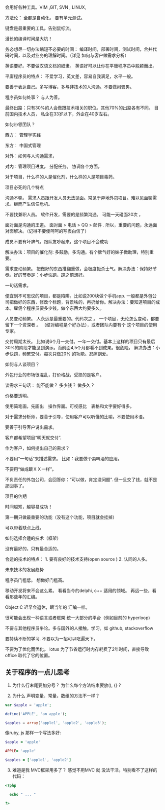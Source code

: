 
会用好各种工具。VIM ,GIT, SVN , LINUX,

方法论： 全都是自动化。 要有单元测试。

键盘是最重要的工具。告别鼠标流。

漫长的编译时间是大坑！

务必想尽一切办法缩短不必要的时间： 编译时间，部署时间，测试时间，合并代码时间，以及对业务的理解时间。（详见 如何与客户做需求分析）

英语要好。不要做汉语文档的奴隶。 英语好可以让你在平庸程序员中脱颖而出。

平庸程序员的特点： 不爱学习，英文差，容易自我满足，水平一般。

要善于表达自己。多写博客，多与非技术的人沟通。不要做闷骚男。

程序员如何处事？ 与人为善。

最终出路：只有30%的人会做跟技术相关的职位。其他70%的出路各有不同。 目前国内技术人员， 私企在33岁以下，外企在40岁左右。

如何带领团队？

西方： 管理学实践

东方： 中国式管理

对外：如何与人沟通需求，

对内：管理项目进度。  分配任务。 协调各个方面。

对于项目，什么样的人是催化剂，什么样的人是项目毒药。

项目必死的几个特点

沟通不够。 需求人员跟开发人员无法见面。常见于异地外包项目。难以见面聊需求。继而产生信任危机。

不要找兼职人员。 软件开发，需要的是频繁沟通。 可能一天碰面20次 ，

面对面是沟通的王道。 面对面 > 电话 > QQ > 邮件  . 所以，重要的问题，永远面对面解决。（记得不要傻呵呵的写表白信了）

成员不要有坏脾气。跟队友吵起来，这个项目不会成功

解决办法：项目的催化剂:  多鼓励，多沟通。有个脾气好的妹子做助理，特别重要。

需求变动频繁。 把做好的东西推翻重做，会极度扼杀士气。解决办法：保持好节奏。好的节奏是：小步快跑，跑之前想好。

一句话需求。

便宜到不可思议的项目，都是陷阱。比如说200块做个手机app.  一般都是外包公司把做好的东西，修改个标题，背景啥的，再扔给你。解决办法：要知道项目的成本。雇佣个程序员要多少钱，做个东西大约要多久。

人员变动频繁。 人永远是最重要的。代码次之 。 一个项目，无论怎么变动，都要留下一个资深者 。 （结对编程是个好办法），或者团队内要有个 这个项目的使用专家。

交付周期太长。 比如说6个月一交付。一年一交付。基本上这样的项目只有最后30%的阶段才能见到演示。而前面4,5个月都看不到成果。很危险。 解决办法：小步快跑，频繁交付。每次只做20% 的功能。忍痛割爱。

如何与人谈项目？

外包行业的市场很混乱，打价格战，受损的是客户。

谈需求三句话： 能不能做？ 多少钱？ 做多久？

价格要透明。

使用简笔画，先画出　操作界面。可视感比　表格和文字要好得多。

对于需求分析师，要善于引导，使用客户可以听懂的比喻，不要使用术语。

要善于引导客户说出需求。

客户都希望项目“明天就交付”.

作为客户，如何提出自己的需求？

不要用“一句话”来描述需求。 比如：我要做个卖啤酒的应用。

不要用“做成跟ＸＸ一样”。

不负责任的外包公司，会回答你：“可以做，肯定没问题”. 但一旦交了钱，就不是那回事了。

项目的估期

时间越短，越容易成功！

第一期只做最重要的功能（没有这个功能，项目就会挂掉）

可以带着缺点上线。

如何选择合适的技术（框架）

没有最好的，只有最合适的。

合适的技术的特点： 1. 要有良好的技术支持(open source )   2. 认同的人多。

未来技术的发展趋势

程序员门槛低。 想做好门槛高。

移动开发将来不会这么累。 看看当今的delphi, c++ 适用的领域。 再远一些，看看那些年的汇编。

Object C 迟早会退休，跟当年的 汇编一样。

很可能会出现一种语言或者框架 统一大部分的平台（例如目前的 hyperloop)

不要与其他程序员争论。多与国外的人接触，学习，如 github, stackoverflow

要持续不断的学习. 不要以为一招可以吃遍天下。

不要为了优化而优化。 lotus 为了节省运行时内存耗费了2年时间，直接导致 office 取代了它的位置。


## 关于程序的一点儿思考

1. 为什么行末尾要加分号？  为什么每个方法结束要放(), {} ?

2. 为什么 声明变量，常量，数组的方法不一样？

```php
var $apple = 'apple';

define('APPLE', 'an apple');

$apples = array('apple1', 'apple2', 'apple3');
```

像ruby, js 那样一个写法多好:

```ruby
$apple = 'apple'

APPLE= 'apple'

$apples = ['apple1', 'apple2']
```

3. 难道是我 MVC框架用多了？ 感觉不用MVC 就 没法干活。特别看不了这样的代码：

```php
<?php

  echo " ... "

?>
```

